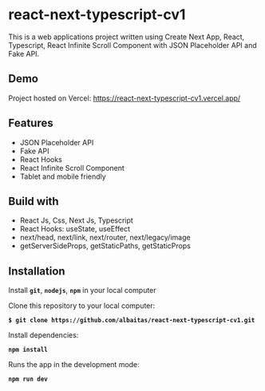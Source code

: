 # react-next-typescript-cv1

This is a web applications project written using Create Next App, React, Typescript, React Infinite Scroll Component with JSON Placeholder API and Fake API.

## Demo

Project hosted on Vercel: https://react-next-typescript-cv1.vercel.app/

## Features

- JSON Placeholder API
- Fake API
- React Hooks
- React Infinite Scroll Component
- Tablet and mobile friendly

## Build with

- React Js, Css, Next Js, Typescript
- React Hooks: useState, useEffect
- next/head, next/link, next/router, next/legacy/image
- getServerSideProps, getStaticPaths, getStaticProps

## Installation

Install **`git`**, **`nodejs`**, **`npm`** in your local computer

Clone this repository to your local computer:

**`$ git clone https://github.com/albaitas/react-next-typescript-cv1.git`**

Install dependencies:

**`npm install`**

Runs the app in the development mode:

**`npm run dev`**
